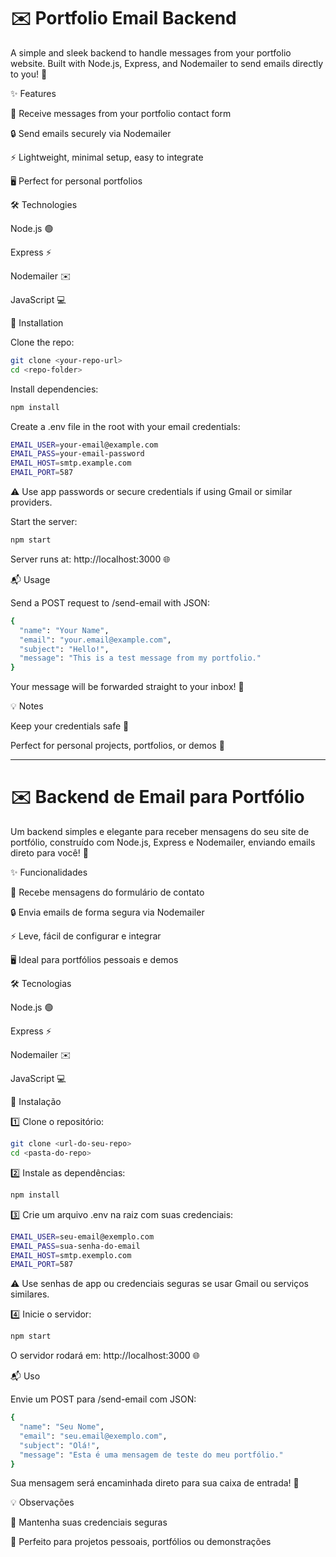 # ✉️ Portfolio Email Backend

A simple and sleek backend to handle messages from your portfolio website. Built with Node.js, Express, and Nodemailer to send emails directly to you! 🚀


✨ Features

📩 Receive messages from your portfolio contact form

🔒 Send emails securely via Nodemailer

⚡ Lightweight, minimal setup, easy to integrate

🖥️ Perfect for personal portfolios

🛠️ Technologies

Node.js 🟢

Express ⚡

Nodemailer ✉️

JavaScript 💻

🚀 Installation

Clone the repo:

```bash
git clone <your-repo-url>
cd <repo-folder>
```

Install dependencies:

```bash
npm install
```

Create a .env file in the root with your email credentials:

```bash
EMAIL_USER=your-email@example.com
EMAIL_PASS=your-email-password
EMAIL_HOST=smtp.example.com
EMAIL_PORT=587
```

⚠️ Use app passwords or secure credentials if using Gmail or similar providers.

Start the server:

```bash
npm start
```

Server runs at: http://localhost:3000 🌐

📬 Usage

Send a POST request to /send-email with JSON:

```bash
{
  "name": "Your Name",
  "email": "your.email@example.com",
  "subject": "Hello!",
  "message": "This is a test message from my portfolio."
}
```

Your message will be forwarded straight to your inbox! 🎉

💡 Notes

Keep your credentials safe 🔐

Perfect for personal projects, portfolios, or demos 🌟

-------------

# ✉️ Backend de Email para Portfólio

Um backend simples e elegante para receber mensagens do seu site de portfólio, construído com Node.js, Express e Nodemailer, enviando emails direto para você! 🚀


✨ Funcionalidades

📩 Recebe mensagens do formulário de contato

🔒 Envia emails de forma segura via Nodemailer

⚡ Leve, fácil de configurar e integrar

🖥️ Ideal para portfólios pessoais e demos

🛠️ Tecnologias

Node.js 🟢

Express ⚡

Nodemailer ✉️

JavaScript 💻

🚀 Instalação

1️⃣ Clone o repositório:

```bash
git clone <url-do-seu-repo>
cd <pasta-do-repo>
```

2️⃣ Instale as dependências:

```bash
npm install
```

3️⃣ Crie um arquivo .env na raiz com suas credenciais:

```bash
EMAIL_USER=seu-email@exemplo.com
EMAIL_PASS=sua-senha-do-email
EMAIL_HOST=smtp.exemplo.com
EMAIL_PORT=587
```

⚠️ Use senhas de app ou credenciais seguras se usar Gmail ou serviços similares.

4️⃣ Inicie o servidor:

```bash
npm start
```

O servidor rodará em: http://localhost:3000 🌐

📬 Uso

Envie um POST para /send-email com JSON:

```bash
{
  "name": "Seu Nome",
  "email": "seu.email@exemplo.com",
  "subject": "Olá!",
  "message": "Esta é uma mensagem de teste do meu portfólio."
}
```

Sua mensagem será encaminhada direto para sua caixa de entrada! 🎉

💡 Observações

🔐 Mantenha suas credenciais seguras

🌟 Perfeito para projetos pessoais, portfólios ou demonstrações
